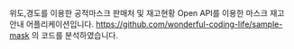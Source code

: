 위도,경도를 이용한 공적마스크 판매처 및 재고현황 Open API를 이용한 마스크 재고 안내 어플리케이션입니다.
https://github.com/wonderful-coding-life/sample-mask 의 코드를 분석하였습니다.